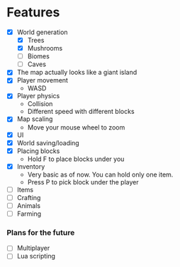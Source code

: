 # Features
- [x] World generation
    - [x] Trees
    - [x] Mushrooms
    - [ ] Biomes
    - [ ] Caves
- [x] The map actually looks like a giant island
- [x] Player movement
    - WASD
- [x] Player physics
    - Collision
    - Different speed with different blocks
- [x] Map scaling
    - Move your mouse wheel to zoom
- [x] UI
- [x] World saving/loading
- [x] Placing blocks
    - Hold F to place blocks under you
- [x] Inventory
    - Very basic as of now. You can hold only one item.
    - Press P to pick block under the player
- [ ] Items
- [ ] Crafting
- [ ] Animals
- [ ] Farming

### Plans for the future
- [ ] Multiplayer
- [ ] Lua scripting
